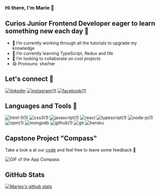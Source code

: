 ### Hi there, I'm Marie 🐞

## Curios Junior Frontend Developer eager to learn something new each day 🌻

- 🔭 I’m currently working through all the tutorials to upgrade my knowledge
- 🌱 I’m currently learning TypeScript, Redux and life 
- 👯 I’m looking to collaborate on cool projects
- 😄 Pronouns: she/her

## Let's connect 🔗

[![linkedin](https://user-images.githubusercontent.com/71376763/105857317-75e72280-5fea-11eb-98e0-32aa85bb91b5.png)][linkedin]
[![instagram(1)](https://user-images.githubusercontent.com/71376763/105857316-75e72280-5fea-11eb-9635-8e5087dc07c6.png)][instagram]
[![facebook(1)](https://user-images.githubusercontent.com/71376763/105857315-754e8c00-5fea-11eb-8ce3-7a5137e5d5ab.png)][facebook]

## Languages and Tools 🔨

![html-5(1)](https://user-images.githubusercontent.com/71376763/105857299-72ec3200-5fea-11eb-9808-8969499178e8.png)
![css3(1)](https://user-images.githubusercontent.com/71376763/105857294-71bb0500-5fea-11eb-9487-f23afe86ec94.png)
![javascript(1)](https://user-images.githubusercontent.com/71376763/105857307-741d5f00-5fea-11eb-8449-1244e8d90655.png)
![react](https://user-images.githubusercontent.com/71376763/105857313-754e8c00-5fea-11eb-8423-a0cdc70e0a65.png)
![typescript(1)](https://user-images.githubusercontent.com/71376763/105857304-7384c880-5fea-11eb-91b8-1e9ac4c5280a.png)
![node-js(1)](https://user-images.githubusercontent.com/71376763/105857308-741d5f00-5fea-11eb-83e9-ffade4745de7.png)
![npm(1)](https://user-images.githubusercontent.com/71376763/105857311-74b5f580-5fea-11eb-8a90-133812a73469.png)
![mongodb](https://user-images.githubusercontent.com/71376763/105857309-74b5f580-5fea-11eb-8b17-0bbabbea3fd9.png)
![github(1)](https://user-images.githubusercontent.com/71376763/105857302-7384c880-5fea-11eb-89be-ba7d582714c6.png)
![git](https://user-images.githubusercontent.com/71376763/105857298-72539b80-5fea-11eb-9871-fcc4a09b5805.png)
![heroku](https://user-images.githubusercontent.com/71376763/105857300-72ec3200-5fea-11eb-8b0d-0312721d7df0.png)

## Capstone Project "Compass"

Take a look a at our [code](https://github.com/Gesellenstueck/Compass) and feel free to leave some feedback 🌷

<img alt="GIF of the App Compass" src="https://media.giphy.com/media/wH2ilDIH4i7QgNbBar/giphy.gif" />

## GitHub Stats

[![Maries's github stats](https://github-readme-stats.vercel.app/api?username=mariegross&count_private=true&show_icons=true&theme=tokyonight)](https://github.com/mariegross/github-readme-stats)


[linkedin]: https://www.linkedin.com/in/marie-gross/
[instagram]: https://www.instagram.com/grossartig3m/
[facebook]: https://www.facebook.com/profile.php?id=100000161187302
